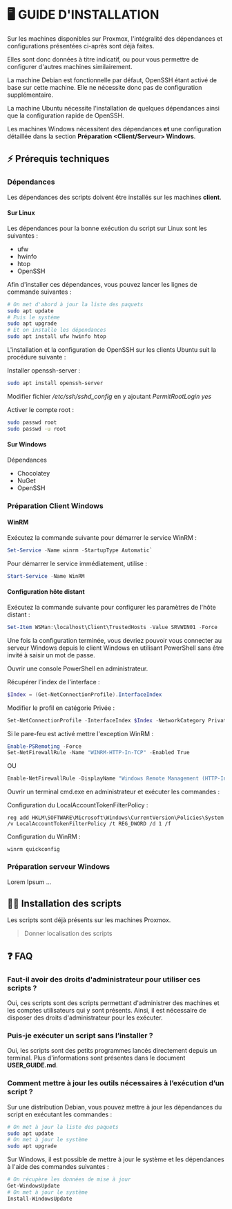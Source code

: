 # 🖥️ GUIDE D'INSTALLATION

Sur les machines disponibles sur Proxmox, l'intégralité des dépendances et configurations présentées ci-après sont déjà faites.

Elles sont donc données à titre indicatif, ou pour vous permettre de configurer d'autres machines similairement.

La machine Debian est fonctionnelle par défaut, OpenSSH étant activé de base sur cette machine. Elle ne nécessite donc pas de configuration supplémentaire.

La machine Ubuntu nécessite l'installation de quelques dépendances ainsi que la configuration rapide de OpenSSH.

Les machines Windows nécessitent des dépendances **et** une configuration détaillée dans la section **Préparation <Client/Serveur> Windows**.

## ⚡ Prérequis techniques

### Dépendances

Les dépendances des scripts doivent être installés sur les machines **client**. 

#### Sur Linux

Les dépendances pour la bonne exécution du script sur Linux sont les suivantes :
* ufw
* hwinfo
* htop
* OpenSSH

Afin d'installer ces dépendances, vous pouvez lancer les lignes de commande suivantes :

```bash
# On met d'abord à jour la liste des paquets
sudo apt update
# Puis le système
sudo apt upgrade
# Et on installe les dépendances
sudo apt install ufw hwinfo htop
```

L'installation et la configuration de OpenSSH sur les clients Ubuntu suit la procédure suivante :

Installer openssh-server : 

```bash
sudo apt install openssh-server
```

Modifier fichier */etc/ssh/sshd_config* en y ajoutant *PermitRootLogin yes*

Activer le compte root :

```bash
sudo passwd root
sudo passwd -u root
```

#### Sur Windows

Dépendances
* Chocolatey
* NuGet
* OpenSSH

### Préparation Client Windows

#### WinRM
Exécutez la commande suivante pour démarrer le service WinRM :

```PowerShell
Set-Service -Name winrm -StartupType Automatic`
```

Pour démarrer le service immédiatement, utilise :

```PowerShell
Start-Service -Name WinRM
```

#### Configuration hôte distant

Exécutez la commande suivante pour configurer les paramètres de l'hôte distant :

```PowerShell
Set-Item WSMan:\localhost\Client\TrustedHosts -Value SRVWIN01 -Force
```

Une fois la configuration terminée, vous devriez pouvoir vous connecter au serveur Windows depuis le client Windows en utilisant PowerShell sans être invité à saisir un mot de passe.

Ouvrir une console PowerShell en administrateur.

Récupérer l'index de l'interface :

```PowerShell
$Index = (Get-NetConnectionProfile).InterfaceIndex
```

Modifier le profil en catégorie Privée :

```PowerShell
Set-NetConnectionProfile -InterfaceIndex $Index -NetworkCategory Private
```

Si le pare-feu est activé mettre l'exception WinRM :

```PowerShell
Enable-PSRemoting -Force
Set-NetFirewallRule -Name "WINRM-HTTP-In-TCP" -Enabled True
```

OU

```PowerShell
Enable-NetFirewallRule -DisplayName "Windows Remote Management (HTTP-In)"
```

Ouvrir un terminal cmd.exe en administrateur et exécuter les commandes :

Configuration du LocalAccountTokenFilterPolicy :

```
reg add HKLM\SOFTWARE\Microsoft\Windows\CurrentVersion\Policies\System /v LocalAccountTokenFilterPolicy /t REG_DWORD /d 1 /f
```

Configuration du WinRM :

```
winrm quickconfig
```

### Préparation serveur Windows

Lorem Ipsum ...

## 👨‍💻 Installation des scripts

Les scripts sont déjà présents sur les machines Proxmox.

> Donner localisation des scripts

## ❓ FAQ

### Faut-il avoir des droits d'administrateur pour utiliser ces scripts ?

Oui, ces scripts sont des scripts permettant d'administrer des machines et les comptes utilisateurs qui y sont présents. Ainsi, il est nécessaire de disposer des droits d'administrateur pour les exécuter.

### Puis-je exécuter un script sans l’installer ?

Oui, les scripts sont des petits programmes lancés directement depuis un terminal. Plus d'informations sont présentes dans le document **USER_GUIDE.md**.

### Comment mettre à jour les outils nécessaires à l’exécution d’un script ?

Sur une distribution Debian, vous pouvez mettre à jour les dépendances du script en exécutant les commandes :

```bash
# On met à jour la liste des paquets
sudo apt update
# On met à jour le système
sudo apt upgrade
```

Sur Windows, il est possible de mettre à jour le système et les dépendances à l'aide des commandes suivantes :

```PowerShell
# On récupère les données de mise à jour
Get-WindowsUpdate
# On met à jour le système
Install-WindowsUpdate 
```
